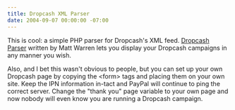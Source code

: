 ```yaml
---
title: Dropcash XML Parser
date: 2004-09-07 00:00:00 -07:00
---
```


<p>
This is cool: a simple PHP parser for Dropcash's XML feed. <a href="http://www.merseine.com/dropcash.html">Dropcash Parser</a> written by Matt Warren lets you display your Dropcash campaigns in any manner you wish.
</p>
<p>
Also, and I bet this wasn't obvious to people, but you can set up your own Dropcash page by copying the &lt;form&gt; tags and placing them on your own site. Keep the IPN information in-tact and PayPal will continue to ping the correct server. Change the "thank you" page variable to your own page and now nobody will even know you are running a Dropcash campaign.
</p>

